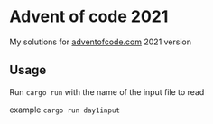 # Advent of code 2021
My solutions for [adventofcode.com](https://adventofcode.com/2021) 2021 version

## Usage

Run `cargo run` with the name of the input file to read

example `cargo run day1input`
